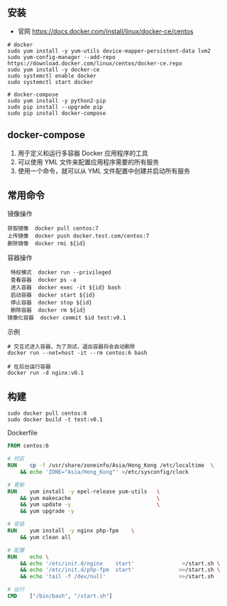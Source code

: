 ## 安装

*   官网 <https://docs.docker.com/install/linux/docker-ce/centos>

```shell
# docker
sudo yum install -y yum-utils device-mapper-persistent-data lvm2
sudo yum-config-manager --add-repo https://download.docker.com/linux/centos/docker-ce.repo
sudo yum install -y docker-ce
sudo systemctl enable docker
sudo systemctl start docker

# docker-compose
sudo yum install -y python2-pip
sudo pip install --upgrade pip
sudo pip install docker-compose
```





## docker-compose

1.  用于定义和运行多容器 Docker 应用程序的工具
2.  可以使用 YML 文件来配置应用程序需要的所有服务
3.  使用一个命令，就可以从 YML 文件配置中创建并启动所有服务






## 常用命令

镜像操作

```
获取镜像  docker pull centos:7
上传镜像  docker push docker.test.com/centos:7
删除镜像  docker rmi ${id}
```

容器操作

```docker
 特权模式  docker run --privileged
 查看容器  docker ps -a
 进入容器  docker exec -it ${id} bash
 启动容器  docker start ${id}
 停止容器  docker stop ${id}
 删除容器  docker rm ${id}
镜像化容器  docker commit $id test:v0.1
```

示例

```docker
# 交互式进入容器，为了测试，退出容器将会自动删除
docker run --net=host -it --rm centos:6 bash

# 在后台运行容器
docker run -d nginx:v0.1
```





## 构建

```shell
sudo docker pull centos:6
sudo docker build -t test:v0.1
```

Dockerfile

```dockerfile
FROM centos:6

# 时区
RUN    cp -f /usr/share/zoneinfo/Asia/Hong_Kong /etc/localtime  \
    && echo 'ZONE="Asia/Hong_Kong"' >/etc/sysconfig/clock

# 更新
RUN    yum install -y epel-release yum-utils   \
    && yum makecache                           \
    && yum update -y                           \
    && yum upgrade -y

# 安装
RUN    yum install -y nginx php-fpm    \
    && yum clean all

# 配置
RUN    echo \
    && echo '/etc/init.d/nginx    start'               >/start.sh \
    && echo '/etc/init.d/php-fpm  start'              >>/start.sh \
    && echo 'tail -f /dev/null'                       >>/start.sh

# 运行
CMD    ["/bin/bash", "/start.sh"]
```

